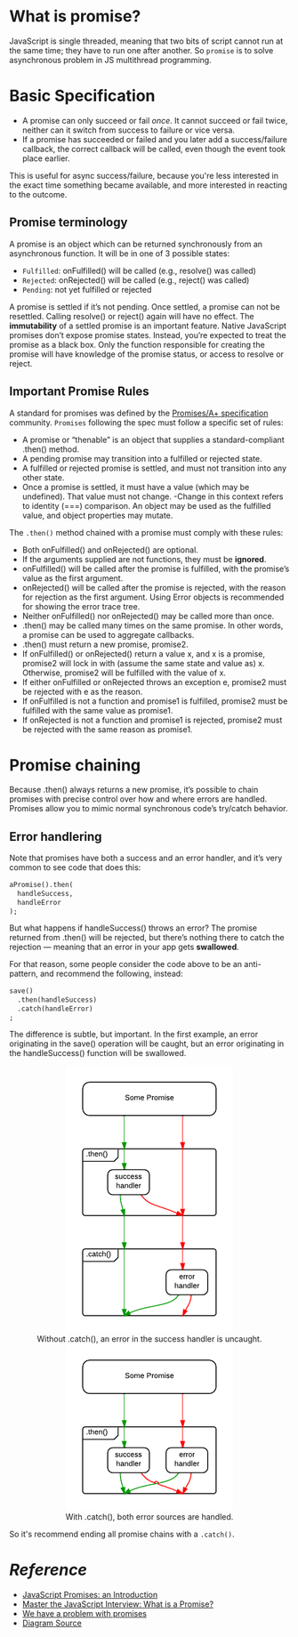 # What is promise?
JavaScript is single threaded, meaning that two bits of script cannot run at the same time; they have to run one after another. So `promise` is to solve asynchronous problem in JS multithread programming.

# Basic Specification
- A promise can only succeed or fail *once*. It cannot succeed or fail twice, neither can it switch from success to failure or vice versa.
- If a promise has succeeded or failed and you later add a success/failure callback, the correct callback will be called, even though the event took place earlier.

This is useful for async success/failure, because you're less interested in the exact time something became available, and more interested in reacting to the outcome.

## Promise terminology
A promise is an object which can be returned synchronously from an asynchronous function. It will be in one of 3 possible states:
- `Fulfilled`: onFulfilled() will be called (e.g., resolve() was called)
- `Rejected`: onRejected() will be called (e.g., reject() was called)
- `Pending`: not yet fulfilled or rejected

A promise is settled if it’s not pending. Once settled, a promise can not be resettled. Calling resolve() or reject() again will have no effect. 
The **immutability** of a settled promise is an important feature.
Native JavaScript promises don’t expose promise states. Instead, you’re expected to treat the promise as a black box. Only the function responsible for creating the promise will have knowledge of the promise status, or access to resolve or reject.

## Important Promise Rules
A standard for promises was defined by the [Promises/A+ specification](https://promisesaplus.com/implementations) community. `Promises` following the spec must follow a specific set of rules:
- A promise or “thenable” is an object that supplies a standard-compliant .then() method.
- A pending promise may transition into a fulfilled or rejected state.
- A fulfilled or rejected promise is settled, and must not transition into any other state.
- Once a promise is settled, it must have a value (which may be undefined). That value must not change.
 -Change in this context refers to identity (===) comparison. An object may be used as the fulfilled value, and object properties may mutate.

The `.then()` method chained with a promise must comply with these rules:
- Both onFulfilled() and onRejected() are optional.
- If the arguments supplied are not functions, they must be **ignored**.
- onFulfilled() will be called after the promise is fulfilled, with the promise’s value as the first argument.
- onRejected() will be called after the promise is rejected, with the reason for rejection as the first argument. Using Error objects is recommended for showing the error trace tree.
- Neither onFulfilled() nor onRejected() may be called more than once.
- .then() may be called many times on the same promise. In other words, a promise can be used to aggregate callbacks.
- .then() must return a new promise, promise2.
- If onFulfilled() or onRejected() return a value x, and x is a promise, promise2 will lock in with (assume the same state and value as) x. Otherwise, promise2 will be fulfilled with the value of x.
- If either onFulfilled or onRejected throws an exception e, promise2 must be rejected with e as the reason.
- If onFulfilled is not a function and promise1 is fulfilled, promise2 must be fulfilled with the same value as promise1.
- If onRejected is not a function and promise1 is rejected, promise2 must be rejected with the same reason as promise1.

# Promise chaining
Because .then() always returns a new promise, it’s possible to chain promises with precise control over how and where errors are handled. Promises allow you to mimic normal synchronous code’s try/catch behavior.

## Error handlering
Note that promises have both a success and an error handler, and it’s very common to see code that does this:
```
aPromise().then(
  handleSuccess,
  handleError
);
```
But what happens if handleSuccess() throws an error? The promise returned from .then() will be rejected, but there’s nothing there to catch the rejection — meaning that an error in your app gets **swallowed**.

For that reason, some people consider the code above to be an anti-pattern, and recommend the following, instead:
```
save()
  .then(handleSuccess)
  .catch(handleError)
;
```
The difference is subtle, but important. In the first example, an error originating in the save() operation will be caught, but an error originating in the handleSuccess() function will be swallowed.

<div align=center>
<img src=https://github.com/KOVERcjm/Technical_Notes/raw/master/Pictures/Promise%20using%20guide%20-%20with%20catch.png>
<br />
Without .catch(), an error in the success handler is uncaught.
<img src=https://github.com/KOVERcjm/Technical_Notes/raw/master/Pictures/Promise%20using%20guide%20-%20without%20catch.png>
<br />
With .catch(), both error sources are handled.
</div>

So it's recommend ending all promise chains with a `.catch()`.


# *Reference*
* [JavaScript Promises: an Introduction](https://developers.google.com/web/fundamentals/primers/promises#promise-terminology)
* [Master the JavaScript Interview: What is a Promise?](https://medium.com/javascript-scene/master-the-javascript-interview-what-is-a-promise-27fc71e77261)
* [We have a problem with promises](https://pouchdb.com/2015/05/18/we-have-a-problem-with-promises.html)
* [Diagram Source](http://stackoverflow.com/questions/24662289/when-is-thensuccess-fail-considered-an-antipattern-for-promises)
